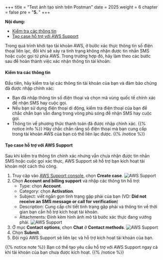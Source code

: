 +++
title = "Test ảnh tạo sinh trên Postman"
date = 2025
weight = 6
chapter = false
pre = "<b>5. </b>"
+++

**Nội dung:**

-   [Kiểm tra các thông tin](#kiểm-tra-các-thông-tin)
-   [Tạo case hỗ trợ với AWS Support](#tạo-case-hỗ-trợ-với-aws-support)

Trong quá trình khởi tạo tài khoản AWS, ở bước xác thực thông tin số điện thoại liên lạc, đôi khi sẽ xảy ra tình trạng không nhận được tin nhắn SMS hoặc cuộc gọi từ phía AWS. Trong trường hợp đó, hãy làm theo các bước sau để hoàn thành việc xác nhận thông tin tài khoản:

#### Kiểm tra các thông tin

Đầu tiên, hãy kiểm tra lại các thông tin tài khoản của bạn và đảm bảo chúng đã được nhập chính xác:

-   Bạn đã nhập thông tin số điện thoại và chọn mã vùng quốc tế chính xác để nhận SMS hay cuộc gọi.
-   Nếu bạn sử dụng điện thoại di động, kiểm tra điện thoại của bạn để chắc chắn bạn vẫn đang trong vòng phủ sóng để nhận SMS hay cuộc gọi.
-   Thông tin về phương thức thanh toán đã được nhập chính xác.
    {{% notice info %}}
    Hãy chắc chắn rằng số điện thoại mà bạn cung cấp trong tài khoản AWS của bạn có thể liên lạc được.
    {{% /notice %}}

#### Tạo case hỗ trợ với AWS Support

Sau khi kiểm tra thông tin chính xác nhưng vẫn chưa nhận được tin nhắn SMS hoặc cuộc gọi xác thực, AWS Support sẽ hỗ trợ bạn kích hoạt tài khoản một cách thủ công.

1. Truy cập vào [AWS Support console](https://aws.amazon.com/support/), chọn **Create case**.
   ![AWS Support](/images/1-account-setup/1.png?width=90pc)
2. Chọn **Account and billing support** và nhập các thông tin hỗ trợ:
    - Type: chọn **Account**.
    - Category: chọn **Activation**.
    - Subject: viết ngắn gọn tình trạng gặp phải của bạn (VD: **Did not receive an SMS message or call for verification**)
    - Description: Cung cấp chi tiết tình trạng gặp phải và thông tin về thời gian bạn cần hỗ trợ kích hoạt tài khoản.
    - Attachments: Đính kèm hình ảnh mô tả bước xác thực đang vướng phải.
      ![AWS Support](/images/1-account-setup/2.png?width=90pc)
3. Ở mục **Contact options**, chọn **Chat** ở **Contact methods**.
   ![AWS Support](/images/1-account-setup/3.png?width=90pc)
4. Chọn **Submit**.
5. Đội ngũ AWS Support sẽ liên lạc và hỗ trợ kích hoạt tài khoản của bạn.

{{% notice note %}}
Bạn có thể tạo yêu cầu hỗ trợ với AWS Support ngay cả khi tài khoản của bạn chưa được kích hoạt.
{{% /notice %}}
